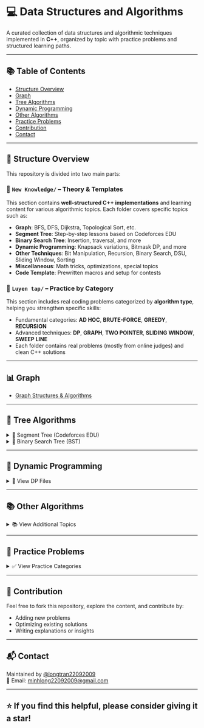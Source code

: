 # 💻 Data Structures and Algorithms

A curated collection of data structures and algorithmic techniques implemented in **C++**, organized by topic with practice problems and structured learning paths.

---

## 📚 Table of Contents
- [Structure Overview](#-structure-overview)
- [Graph](#-graph)
- [Tree Algorithms](#-tree-algorithms)
- [Dynamic Programming](#-dynamic-programming)
- [Other Algorithms](#-other-algorithms)
- [Practice Problems](#-practice-problems)
- [Contribution](#-contribution)
- [Contact](#-contact)

---

## 📁 Structure Overview

This repository is divided into two main parts:

### 🔹 `New Knowledge/` – Theory & Templates
This section contains **well-structured C++ implementations** and learning content for various algorithmic topics. Each folder covers specific topics such as:

- **Graph**: BFS, DFS, Dijkstra, Topological Sort, etc.
- **Segment Tree**: Step-by-step lessons based on Codeforces EDU
- **Binary Search Tree**: Insertion, traversal, and more
- **Dynamic Programming**: Knapsack variations, Bitmask DP, and more
- **Other Techniques**: Bit Manipulation, Recursion, Binary Search, DSU, Sliding Window, Sorting
- **Miscellaneous**: Math tricks, optimizations, special topics
- **Code Template**: Prewritten macros and setup for contests

### 🔸 `Luyen tap/` – Practice by Category
This section includes real coding problems categorized by **algorithm type**, helping you strengthen specific skills:

- Fundamental categories: **AD HOC**, **BRUTE-FORCE**, **GREEDY**, **RECURSION**
- Advanced techniques: **DP**, **GRAPH**, **TWO POINTER**, **SLIDING WINDOW**, **SWEEP LINE**
- Each folder contains real problems (mostly from online judges) and clean C++ solutions

---

## 📊 Graph
- [Graph Structures & Algorithms](https://github.com/longtran22092009/Data-Structure/tree/main/New%20Knowledge/Graph)

---

## 🌳 Tree Algorithms

<details>
<summary>🌴 Segment Tree (Codeforces EDU)</summary>

- [Part 1 (Lesson 4)](https://codeforces.com/edu/course/2/lesson/4)
  - [Step 1](https://github.com/longtran22092009/Data-Structure/tree/main/New%20Knowledge/Segment%20Tree/Part%201/Step%201)
  - [Step 2](https://github.com/longtran22092009/Data-Structure/tree/main/New%20Knowledge/Segment%20Tree/Part%201/Step%202)
  - [Step 3](https://github.com/longtran22092009/Data-Structure/tree/main/New%20Knowledge/Segment%20Tree/Part%201/Step%203)
  - [Step 4](https://github.com/longtran22092009/Data-Structure/tree/main/New%20Knowledge/Segment%20Tree/Part%201/Step%204)

- [Part 2 (Lesson 5)](https://codeforces.com/edu/course/2/lesson/5)
  - [Step 1](https://github.com/longtran22092009/Data-Structure/tree/main/New%20Knowledge/Segment%20Tree/Part%202/Step%201)
  - [Step 2](https://github.com/longtran22092009/Data-Structure/tree/main/New%20Knowledge/Segment%20Tree/Part%202/Step%202)
  - [Step 3](https://github.com/longtran22092009/Data-Structure/tree/main/New%20Knowledge/Segment%20Tree/Part%202/Step%203)
  - [Step 4](https://github.com/longtran22092009/Data-Structure/tree/main/New%20Knowledge/Segment%20Tree/Part%202/Step%204)

</details>

<details>
<summary>🌲 Binary Search Tree (BST)</summary>

- [BST Folder](https://github.com/longtran22092009/Data_Structures_and_Algorithms/tree/main/New%20Knowledge/Binary%20Search%20Tree)

</details>

---

## 🧠 Dynamic Programming

<details>
<summary>🧠 View DP Files</summary>

- [0-1 Knapsack](https://github.com/longtran22092009/Data_Structures_and_Algorithms/blob/main/New%20Knowledge/Dynamic%20Programming/0-1%20Knapsack.cpp)  
- [Bitmask DP](https://github.com/longtran22092009/Data_Structures_and_Algorithms/blob/main/New%20Knowledge/Dynamic%20Programming/Bitmask%20DP.cpp)  
- [Bounded Knapsack](https://github.com/longtran22092009/Data_Structures_and_Algorithms/blob/main/New%20Knowledge/Dynamic%20Programming/Bounded%20Knapsack.cpp)  
- [Counting Solutions](https://github.com/longtran22092009/Data_Structures_and_Algorithms/blob/main/New%20Knowledge/Dynamic%20Programming/Counting%20Solutions.cpp)  
- [Multi-dimensional Knapsack](https://github.com/longtran22092009/Data_Structures_and_Algorithms/blob/main/New%20Knowledge/Dynamic%20Programming/Multi-dimensional%20Knapsack.cpp)  
- [Subset Sum Knapsack](https://github.com/longtran22092009/Data_Structures_and_Algorithms/blob/main/New%20Knowledge/Dynamic%20Programming/Subset%20Sum%20Knapsack.cpp)  
- [Unbounded Knapsack](https://github.com/longtran22092009/Data_Structures_and_Algorithms/blob/main/New%20Knowledge/Dynamic%20Programming/Unbounded%20Knapsack.cpp)

</details>

---

## 📚 Other Algorithms

<details>
<summary>📚 View Additional Topics</summary>

- 🧮 [Mathematics & Miscellaneous](https://github.com/longtran22092009/Data-Structure/tree/main/New%20Knowledge/Other%20algorithm)  
- ⚙️ [Code Template](https://github.com/longtran22092009/Data_Structures_and_Algorithms/blob/main/Code%20Template.cpp)

</details>

---

## 🎯 Practice Problems

<details>
<summary>✅ View Practice Categories</summary>

- [AD HOC](https://github.com/longtran22092009/Data_Structures_and_Algorithms/tree/main/Luyen%20tap/AD%20HOC%20%E2%9C%94!!!)  
- [GAME](https://github.com/longtran22092009/Data_Structures_and_Algorithms/tree/main/Luyen%20tap/GAME%20%E2%9C%94)  
- [GREEDY (THAM LAM)](https://github.com/longtran22092009/Data_Structures_and_Algorithms/tree/main/Luyen%20tap/THAM%20LAM%20%E2%9C%94)  
- [COMBINATORICS (TO HOP)](https://github.com/longtran22092009/Data_Structures_and_Algorithms/tree/main/Luyen%20tap/TO%20HOP%20%E2%9C%94!!!)  
- [TWO POINTER (HAI CON TRO)](https://github.com/longtran22092009/Data_Structures_and_Algorithms/tree/main/Luyen%20tap/TWO%20POINTER%20%E2%9C%94)  
- [BRUTE-FORCE (VET CAN)](https://github.com/longtran22092009/Data_Structures_and_Algorithms/tree/main/Luyen%20tap/VET%20CAN%20%E2%9C%94)  
- [RECURSION (DE QUY)](https://github.com/longtran22092009/Data_Structures_and_Algorithms/tree/main/Luyen%20tap/DE%20QUY)  
- [GRAPH (DO THI)](https://github.com/longtran22092009/Data_Structures_and_Algorithms/tree/main/Luyen%20tap/DO%20THI)  
- [DP (QUY HOACH DONG)](https://github.com/longtran22092009/Data_Structures_and_Algorithms/tree/main/Luyen%20tap/DP)  
- [SLIDING WINDOW (CUA SO TRUOT)](https://github.com/longtran22092009/Data_Structures_and_Algorithms/tree/main/Luyen%20tap/SLIDING%20WINDOW)  
- [SWEEP LINE (DUONG QUET)](https://github.com/longtran22092009/Data_Structures_and_Algorithms/tree/main/Luyen%20tap/SWEEP%20LINE%20✔)

</details>

---

## 🚀 Contribution

Feel free to fork this repository, explore the content, and contribute by:
- Adding new problems
- Optimizing existing solutions
- Writing explanations or insights

---

## 📬 Contact

Maintained by [@longtran22092009](https://github.com/longtran22092009)  
📧 Email: minhlong22092009@gmail.com

---

## ⭐ If you find this helpful, please consider giving it a star!
